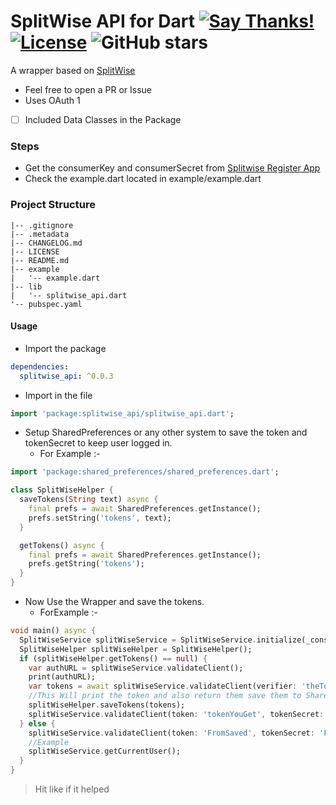 # SplitWise API for Dart [![Say Thanks!](https://img.shields.io/badge/Say%20Thanks-!-1EAEDB.svg)](https://saythanks.io/to/techysrthk%40gmail.com) [![License](https://img.shields.io/badge/license-MIT-orange.svg)](https://github.com/srthkpthk/splitwise_api/blob/master/LICENSE.md) ![GitHub stars](https://img.shields.io/github/stars/srthkpthk/splitwise_api)

A wrapper based on [SplitWise](http://dev.splitwise.com/#introduction)

- Feel free to open a PR or Issue
- Uses OAuth 1

-[ ] Included Data Classes in the Package

###  Steps
 - Get the consumerKey and consumerSecret from [Splitwise Register App](https://secure.splitwise.com/apps)
 - Check the example.dart located in example/example.dart
 
 ### Project Structure
```text
|-- .gitignore
|-- .metadata
|-- CHANGELOG.md
|-- LICENSE
|-- README.md
|-- example
|   '-- example.dart
|-- lib
|   '-- splitwise_api.dart
'-- pubspec.yaml

```
#### Usage 
- Import the package 
```yaml
dependencies:
  splitwise_api: ^0.0.3
```
- Import in the file 

```dart
import 'package:splitwise_api/splitwise_api.dart';
```
- Setup SharedPreferences or any other system to save the token and tokenSecret to keep user logged in.
     -  For Example :-
```dart
import 'package:shared_preferences/shared_preferences.dart';

class SplitWiseHelper {
  saveTokens(String text) async {
    final prefs = await SharedPreferences.getInstance();
    prefs.setString('tokens', text);
  }

  getTokens() async {
    final prefs = await SharedPreferences.getInstance();
    prefs.getString('tokens');
  }
}
```
- Now Use the Wrapper and save the tokens.
  - ForExample :-
```dart
void main() async {
  SplitWiseService splitWiseService = SplitWiseService.initialize(_consumerKey, _consumerSecret);
  SplitWiseHelper splitWiseHelper = SplitWiseHelper();
  if (splitWiseHelper.getTokens() == null) {
    var authURL = splitWiseService.validateClient();
    print(authURL);
    var tokens = await splitWiseService.validateClient(verifier: 'theTokenYouGetAfterAuthorization');
    //This Will print the token and also return them save them to Shared Prefs
    splitWiseHelper.saveTokens(tokens);
    splitWiseService.validateClient(token: 'tokenYouGet', tokenSecret: 'tokenSecretYouGet');
  } else {
    splitWiseService.validateClient(token: 'FromSaved', tokenSecret: 'FromSaved');
    //Example
    splitWiseService.getCurrentUser();
  }
}
```
> Hit like if it helped 

